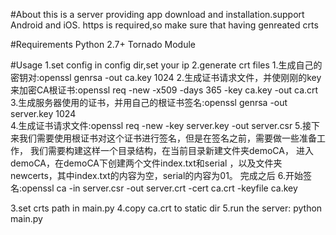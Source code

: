 #About
this is a server providing  app download and installation.support Android and iOS.
https is required,so make sure that having genreated crts

#Requirements
Python 2.7+
Tornado Module

#Usage
1.set config in config dir,set your ip
2.generate crt files
    1.生成自己的密钥对:openssl genrsa -out ca.key 1024 
    2.生成证书请求文件，并使刚刚的key来加密CA根证书:openssl req -new -x509 -days 365 -key ca.key -out ca.crt
    3.生成服务器使用的证书，并用自己的根证书签名:openssl genrsa -out server.key 1024  
    4.生成证书请求文件:openssl req -new -key server.key -out server.csr 
    5.接下来我们需要使用根证书对这个证书进行签名，但是在签名之前，需要做一些准备工作， 我们需要构建这样一个目录结构，在当前目录新建文件夹demoCA，
进入demoCA，在demoCA下创建两个文件index.txt和serial ，以及文件夹newcerts，其中index.txt的内容为空，serial的内容为01。
完成之后
    6.开始签名:openssl ca -in server.csr -out server.crt -cert ca.crt -keyfile ca.key  
    
3.set crts path in main.py
4.copy ca.crt to static dir
5.run the server: python main.py


    